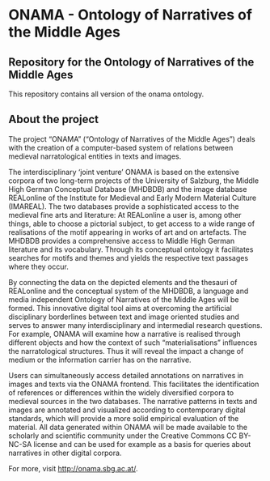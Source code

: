 # ONAMA - Ontology of Narratives of the Middle Ages
## Repository for the Ontology of Narratives of the Middle Ages

This repository contains all version of the onama ontology.

## About the project

The project “ONAMA” (“Ontology of Narratives of the Middle Ages”) deals with the creation of a computer-based system of relations between medieval narratological entities in texts and images.

The interdisciplinary ‘joint venture’ ONAMA is based on the extensive corpora of two long-term projects of the University of Salzburg, the Middle High German Conceptual Database (MHDBDB) and the image database REALonline of the Institute for Medieval and Early Modern Material Culture (IMAREAL). The two databases provide a sophisticated access to the medieval fine arts and literature: At REALonline a user is, among other things, able to choose a pictorial subject, to get access to a wide range of realisations of the motif appearing in works of art and on artefacts. The MHDBDB provides a comprehensive access to Middle High German literature and its vocabulary. Through its conceptual ontology it facilitates searches for motifs and themes and yields the respective text passages where they occur.

By connecting the data on the depicted elements and the thesauri of REALonline and the conceptual system of the MHDBDB, a language and media independent Ontology of Narratives of the Middle Ages will be formed. This innovative digital tool aims at overcoming the artificial disciplinary borderlines between text and image oriented studies and serves to answer many interdisciplinary and intermedial research questions. For example, ONAMA will examine how a narrative is realised through different objects and how the context of such “materialisations” influences the narratological structures. Thus it will reveal the impact a change of medium or the information carrier has on the narrative.

Users can simultaneously access detailed annotations on narratives in images and texts via the ONAMA frontend. This facilitates the identification of references or differences within the widely diversified corpora to medieval sources in the two databases. The narrative patterns in texts and images are annotated and visualized according to contemporary digital standards, which will provide a more solid empirical evaluation of the material. All data generated within ONAMA will be made available to the scholarly and scientific community under the Creative Commons CC BY-NC-SA license and can be used for example as a basis for queries about narratives in other digital corpora.

For more, visit http://onama.sbg.ac.at/.
